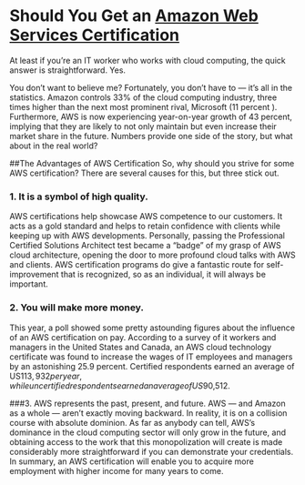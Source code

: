 # Should You Get an [Amazon Web Services Certification]

[//]: # (Any comments)

[Amazon Web Services Certification]: <https://www.netcomlearning.com/vendors/aws-training.phtml?advid=1356>

At least if you’re an IT worker who works with cloud computing, the quick answer is straightforward. Yes.

You don’t want to believe me? Fortunately, you don’t have to — it’s all in the statistics. Amazon controls 33% of the cloud computing industry, three times higher than the next most prominent rival, Microsoft (11 percent ). Furthermore, AWS is now experiencing year-on-year growth of 43 percent, implying that they are likely to not only maintain but even increase their market share in the future.
Numbers provide one side of the story, but what about in the real world?

##The Advantages of AWS Certification So, why should you strive for some AWS certification? There are several causes for this, but three stick out.

### 1. It is a symbol of high quality.
AWS certifications help showcase AWS competence to our customers. It acts as a gold standard and helps to retain confidence with clients while keeping up with AWS developments. Personally, passing the Professional Certified Solutions Architect test became a “badge” of my grasp of AWS cloud architecture, opening the door to more profound cloud talks with AWS and clients.
AWS certification programs do give a fantastic route for self-improvement that is recognized, so as an individual, it will always be important.

### 2. You will make more money.
This year, a poll showed some pretty astounding figures about the influence of an AWS certification on pay. According to a survey of it workers and managers in the United States and Canada, an AWS cloud technology certificate was found to increase the wages of IT employees and managers by an astonishing 25.9 percent. Certified respondents earned an average of US$113,932 per year, while uncertified respondents earned an average of US$90,512.

###3. AWS represents the past, present, and future.
AWS — and Amazon as a whole — aren’t exactly moving backward. In reality, it is on a collision course with absolute dominion. As far as anybody can tell, AWS’s dominance in the cloud computing sector will only grow in the future, and obtaining access to the work that this monopolization will create is made considerably more straightforward if you can demonstrate your credentials.
In summary, an AWS certification will enable you to acquire more employment with higher income for many years to come.
